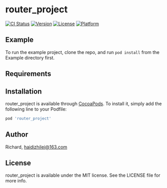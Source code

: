 # router_project

[![CI Status](https://img.shields.io/travis/Richard/router_project.svg?style=flat)](https://travis-ci.org/Richard/router_project)
[![Version](https://img.shields.io/cocoapods/v/router_project.svg?style=flat)](https://cocoapods.org/pods/router_project)
[![License](https://img.shields.io/cocoapods/l/router_project.svg?style=flat)](https://cocoapods.org/pods/router_project)
[![Platform](https://img.shields.io/cocoapods/p/router_project.svg?style=flat)](https://cocoapods.org/pods/router_project)

## Example

To run the example project, clone the repo, and run `pod install` from the Example directory first.

## Requirements

## Installation

router_project is available through [CocoaPods](https://cocoapods.org). To install
it, simply add the following line to your Podfile:

```ruby
pod 'router_project'
```

## Author

Richard, haidizhilei@163.com

## License

router_project is available under the MIT license. See the LICENSE file for more info.
